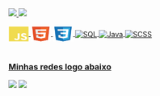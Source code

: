  <div>
   <a href="https://github.com/ArthurTB8">
   <img height="180em" src="https://github-readme-stats.vercel.app/api?username=ArthurTB8&show_icons=true&theme=tokyonight&include_all_commits=true&count_private=true"/>
   <img height="180em" src="https://github-readme-stats.vercel.app/api/top-langs/?username=ArthurTB8&layout=compact&langs_count=6&theme=tokyonight"/>

</div>
<div style="display: inline_block"><br>
  <img align="center" alt="Js" height="30" width="40" src="https://raw.githubusercontent.com/devicons/devicon/master/icons/javascript/javascript-plain.svg">
  <img align="center" alt="HTML" height="30" width="40" src="https://raw.githubusercontent.com/devicons/devicon/master/icons/html5/html5-original.svg">
  <img align="center" alt="CSS" height="30" width="40" src="https://raw.githubusercontent.com/devicons/devicon/master/icons/css3/css3-original.svg">
  <img align="center" alt="SQL" height="30" width="40" src="https://commons.wikimedia.org/w/index.php?search=pgsql&title=Special:MediaSearch&go=Go&type=image">
  <img align="center" alt="Java" height="40" width="50" src="https://miro.medium.com/max/1024/1*jkOCjQlkGZjbhWdvh7LfRA.png">
  <img align="center" alt="SCSS" height="30" width="40" src="https://upload.wikimedia.org/wikipedia/commons/thumb/9/96/Sass_Logo_Color.svg/2560px-Sass_Logo_Color.svg.png">

</div>
 
 <br>
 
  ### Minhas redes logo abaixo 
 
<div> 
  <a href = "mailto:arthurtb8@gmail.com"><img src="https://img.shields.io/badge/-Gmail-%23333?style=for-the-badge&logo=gmail&logoColor=white" target="_blank"></a>
  <a href="https://www.linkedin.com/in/arthur-teixeira-8885b1241/" target="_blank"><img src="https://img.shields.io/badge/-LinkedIn-%230077B5?style=for-the-badge&logo=linkedin&logoColor=white" target="_blank"></a> 
 


</div>
